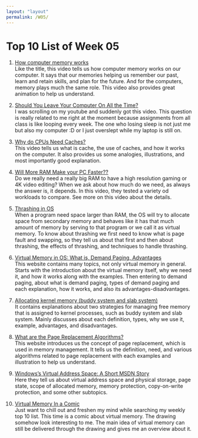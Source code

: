 ```yaml
---
layout: "layout"
permalink: /W05/
---
```


# Top 10 List of Week 05

1. [How computer memory works](https://www.youtube.com/watch?v=p3q5zWCw8J4)<br>
Like the title, this video tells us how computer memory works on our computer. It says that our memories helping us remember our past, learn and retain skills, and plan for the future. And for the computers, memory plays much the same role. This video also provides great animation to help us understand.

2. [Should You Leave Your Computer On All the Time?](https://www.youtube.com/watch?v=ngGm78FyIBY)<br>
I was scrolling on my youtube and suddenly got this video. This question is really related to me right at the moment because assignments from all class is like looping every week. The one who losing sleep is not just me but also my computer :D or I just overslept while my laptop is still on.

3. [Why do CPUs Need Caches?](https://www.youtube.com/watch?v=6JpLD3PUAZk)<br>
This video tells us what is cache, the use of caches, and how it works on the computer. It also provides us some analogies, illustrations, and most importantly good explanation.

4. [Will More RAM Make your PC Faster??](https://www.youtube.com/watch?v=kUFWalEf31w&t=7s)<br>
Do we really need a really big RAM to have a high resolution gaming or 4K video editing? When we ask about how much do we need, as always the answer is, it depends. In this video, they tested a variety od workloads to compare. See more on this video about the details.

5. [Thrashing in OS](https://www.thecrazyprogrammer.com/2019/02/thrashing-in-operating-system-os.html)<br>
When a program need space larger than RAM, the OS will try to allocate space from secondary memory and behaves like it has that much amount of memory by serving to that program or we call it as virtual memory. To know about thrashing we first need to know what is page fault and swapping, so they tell us about that first and then about thrashing, the effects of thrashing, and techniques to handle thrashing.

6. [Virtual Memory in OS: What is, Demand Paging, Advantages](https://www.guru99.com/virtual-memory-in-operating-system.html)<br>
This website contains many topics, not only virtual memory in general. Starts with the introduction about the virtual memory itself, why we need it, and how it works along with the examples. Then entering to demand paging, about what is demand paging, types of demand paging and each explanation, how it works, and also its advantages-disadvantages.

7. [Allocating kernel memory (buddy system and slab system)](https://www.geeksforgeeks.org/operating-system-allocating-kernel-memory-buddy-system-slab-system/)<br>
It contains explanations about two strategies for managing free memory that is assigned to kernel processes, such as buddy system and slab system. Mainly discusses about each definition, types, why we use it, example, advantages, and disadvantages.

8. [What are the Page Replacement Algorithms?](https://afteracademy.com/blog/what-are-the-page-replacement-algorithms)<br>
This website introduces us the concept of page replacement, which is used in memory management. It tells us the definition, need, and various algorithms related to page replacement with each examples and illustration to help us understand.

9. [Windows’s Virtual Address Space: A Short MSDN Story](https://www.tenouk.com/WinVirtualAddressSpace.html)<br>
Here they tell us about virtual address space and physical storage, page state, scope of allocated memory, memory protection, copy-on-write protection, and some other subtopics.

10. [Virtual Memory In a Comic](https://wizardzines.com/comics/virtual-memory/)<br>
Just want to chill out and freshen my mind while searching my weekly top 10 list. This time is a comic about virtual memory. The drawing somehow look interesting to me. The main idea of virtual memory can still be delivered through the drawing and gives me an overview about it.

